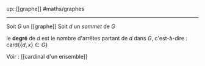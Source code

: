 up::[[graphe]]
#maths/graphes

---
Soit $G$ un [[graphe]]
Soit $d$ un _sommet_ de $G$

le **degré** de $d$ est le nombre d'arrêtes partant de $d$ dans $G$, c'est-à-dire :
$\mathrm{card} \big\{\{d, x\}\in G\big\}$



Voir : [[cardinal d'un ensemble]]
